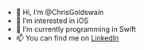 - 👋 Hi, I’m @ChrisGoldswain
- 👀 I’m interested in iOS
- 🌱 I’m currently programming in Swift
- 📫 You can find me on [LinkedIn]([url](https://www.linkedin.com/in/chrisgoldswain/))

<!---
ChrisGoldswain/ChrisGoldswain is a ✨ special ✨ repository because its `README.md` (this file) appears on your GitHub profile.
You can click the Preview link to take a look at your changes.
--->
